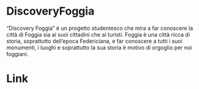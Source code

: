 # DiscoveryFoggia
“Discovery Foggia” è un progetto studentesco che mira a far conoscere la città di Foggia sia ai suoi cittadini che ai turisti.
Foggia è una città ricca di storia, soprattutto dell’epoca Federiciana, e far conoscere a tutti i suoi monumenti,
i luoghi e soprattutto la sua storia è motivo di orgoglio per noi foggiani.

# Link
